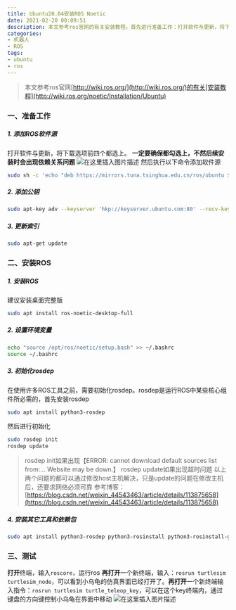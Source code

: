 ```yaml
---
title: Ubuntu20.04安装ROS Noetic
date: 2021-02-20 00:09:51
description: 本文参考ros官网的有关安装教程。首先进行准备工作：打开软件与更新，将下载选项前四个都选上。一定要确保都勾选上，不然后续安装时会出现依赖关系问题...
categories:
- 机器人
- ROS
tags:
- ubuntu
- ros
---
```


> 本文参考ros官网[http://wiki.ros.org/](http://wiki.ros.org/)的有关[安装教程](http://wiki.ros.org/noetic/Installation/Ubuntu)
### 一、准备工作
##### 1. 添加ROS软件源
打开软件与更新，将下载选项前四个都选上。
**一定要确保都勾选上，不然后续安装时会出现依赖关系问题**
![在这里插入图片描述](https://img-blog.csdnimg.cn/20210219145021840.png?x-oss-process=image/watermark,type_ZmFuZ3poZW5naGVpdGk,shadow_10,text_aHR0cHM6Ly9ibG9nLmNzZG4ubmV0L3dlaXhpbl80NDU0MzQ2Mw==,size_16,color_FFFFFF,t_70)
然后执行以下命令添加软件源
```bash
sudo sh -c 'echo "deb https://mirrors.tuna.tsinghua.edu.cn/ros/ubuntu $(lsb_release -sc) main" > /etc/apt/sources.list.d/ros-latest.list'
```
##### 2. 添加公钥
```bash
sudo apt-key adv --keyserver 'hkp://keyserver.ubuntu.com:80' --recv-key C1CF6E31E6BADE8868B172B4F42ED6FBAB17C654
```
##### 3. 更新索引
```bash
sudo apt-get update
```
### 二、安装ROS
##### 1. 安装ROS
建议安装桌面完整版
```bash
sudo apt install ros-noetic-desktop-full
```
##### 2. 设置环境变量
```bash
echo "source /opt/ros/noetic/setup.bash" >> ~/.bashrc
source ~/.bashrc
```
##### 3. 初始化rosdep
在使用许多ROS工具之前，需要初始化rosdep。rosdep是运行ROS中某些核心组件所必需的，首先安装rosdep
```bash
sudo apt install python3-rosdep
```
然后进行初始化
```bash
sudo rosdep init
rosdep update
```
> rosdep init如果出现【ERROR: cannot download default sources list from:...
> Website may be down.】
>  rosdep update如果出现超时问题
>  以上两个问题的都可以通过修改host主机解决，只是update的问题在修改主机后，还要求网络必须可靠
> 参考博客：[https://blog.csdn.net/weixin_44543463/article/details/113875658](https://blog.csdn.net/weixin_44543463/article/details/113875658)
##### 4. 安装其它工具和依赖包
```bash
sudo apt install python3-rosdep python3-rosinstall python3-rosinstall-generator python3-wstool build-essential
```
### 三、测试
**打开**终端，输入`roscore`，运行ros
**再打开**一个新终端，输入：`rosrun turtlesim turtlesim_node`，可以看到小乌龟的仿真界面已经打开了。**再打开**一个新终端输入指令：`rosrun turtlesim turtle_teleop_key`，可以在这个key终端内，通过键盘的方向键控制小乌龟在界面中移动
![在这里插入图片描述](https://img-blog.csdnimg.cn/20210220234744581.png?x-oss-process=image/watermark,type_ZmFuZ3poZW5naGVpdGk,shadow_10,text_aHR0cHM6Ly9ibG9nLmNzZG4ubmV0L3dlaXhpbl80NDU0MzQ2Mw==,size_16,color_FFFFFF,t_70)